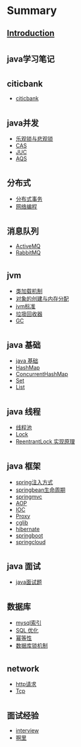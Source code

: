 # Summary

## [Introduction](README_Book.md)

#
   ## java学习笔记

#   
   ## citicbank   
   + [citicbank](citicbank/张科老师学习知识点.md)
   
#   
   ## java并发     
  + [乐观锁与悲观锁](并发/乐观锁与悲观锁.md)
  + [CAS](并发/CAS.md)
  + [JUC](并发/JUC.md)
  + [AQS](并发/AQS原理.md)

#    
   ## 分布式     
  + [分布式事务](分布式/分布式事务.md)
  + [网络编程](分布式/网络编程.md)

#
   ## 消息队列
   + [ActiveMQ](消息队列/ActiveMQ.md)   
   + [RabbitMQ](消息队列/RabbitMQ.md)

#
   ## jvm
   + [类加载机制](java/jvm/类加载机制.md)
   + [对象的创建与内存分配](java/jvm/对象的创建与内存分配.md)
   + [jvm标准](java/jvm/jvm标准.md)
   + [垃圾回收器](java/jvm/垃圾收集器.md)
   + [GC](java/jvm/GC.md)

#
   ## java 基础
   + [java 基础](java/java基础/java基础.md)
   + [HashMap](java/java基础/HashMap.md)
   + [ConcurrentHashMap](java/java基础/ConcurrentHashMap.md)
   + [Set](java/java基础/Set.md)
   + [List](java/java基础/List.md)

#
   ## java 线程
   + [线程池](java/java线程/java多线程.md)
   + [Lock](java/java线程/lock.md)
   + [ReentrantLock 实现原理](java/java线程/ReentrantLock.md)

#
   ## java 框架
   + [spring注入方式](java/java框架/spring/spring注入方式.md)
   + [springbean生命周期](java/java框架/spring/SpringBean生命周期.md)
   + [springmvc](java/java框架/spring/SpringMVC.md)
   + [AOP](java/java框架/spring/AOP.md)
   + [IOC](java/java框架/spring/Ioc.md)
   + [Proxy](java/java框架/spring/proxy.md)
   + [cglib](java/java框架/spring/cglib.md)
   + [hibernate](java/java框架/hibernate.md)
   + [springboot](java/java框架/springboot.md)
   + [springcloud](java/java框架/springcloud.md)

#   
   ## java 面试
   - [java面试题](java/java面试题.md)

#
   ## 数据库
   - [mysql索引](数据库/MySQL/mysql索引.md)
   - [SQL 优化](数据库/MySQL/SQL优化.md)
   - [幂等性](数据库/幂等性.md)
   - [数据库锁机制](数据库/数据库锁机制.md)
   
# 
   ## network
   - [http请求](network/http.md)
   - [Tcp](network/TCP三次协议.md)

# 
   ## 面试经验
   - [interview](面试经验/interview.md)
   - [啊里](面试经验/阿里大佬面试题.md)

       
